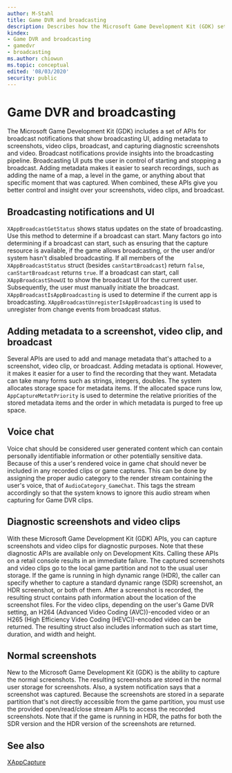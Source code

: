 ```yaml
---
author: M-Stahl
title: Game DVR and broadcasting
description: Describes how the Microsoft Game Development Kit (GDK) set of APIs allow broadcast notifications that show broadcasting UI, adding metadata to screenshots, video clips, broadcast, and capturing diagnostic screenshots and video.
kindex:
- Game DVR and broadcasting
- gamedvr
- broadcasting
ms.author: chiowun
ms.topic: conceptual
edited: '08/03/2020'
security: public
---
```


# Game DVR and broadcasting

The Microsoft Game Development Kit (GDK) includes a set of APIs for broadcast notifications that show
broadcasting UI, adding metadata to screenshots, video clips,
broadcast, and capturing diagnostic screenshots and video. Broadcast
notifications provide insights into the broadcasting pipeline. Broadcasting UI puts the user in control of starting and stopping a
broadcast. Adding metadata makes it easier to search recordings, such as adding the name of a map, a level in the game, or anything about that specific moment that was captured. When combined, these APIs give you better
control and insight over your screenshots, video clips, and broadcast.

## Broadcasting notifications and UI

`XAppBroadcastGetStatus` shows status updates on the state of broadcasting. Use this method to determine if a broadcast can start. Many factors go into determining if a broadcast can start, such as ensuring that the capture resource is available, if the game allows broadcasting, or the user and/or system hasn't disabled broadcasting. If all members
of the `XAppBroadcastStatus` struct (besides `canStartBroadcast`) return
`false`, `canStartBroadcast` returns `true`. If a broadcast can start, call `XAppBroadcastShowUI` to show the broadcast UI for the
current user. Subsequently, the user must manually initiate the broadcast. `XAppBroadcastIsAppBroadcasting` is used to determine if the
current app is broadcasting. `XAppBroadcastUnregisterIsAppBroadcasting` is
used to unregister from change events from broadcast status.

## Adding metadata to a screenshot, video clip, and broadcast

Several APIs are used to add and manage metadata that's attached to a
screenshot, video clip, or broadcast. Adding metadata is optional. However, it
makes it easier for a user to find the recording that they want. Metadata can
take many forms such as strings, integers, doubles. The system allocates storage space for metadata items. If the allocated space runs low, `AppCaptureMetatPriority` is used to determine the relative
priorities of the stored metadata items and the order in which metadata is purged to free up space.

## Voice chat 
Voice chat should be considered user generated content which can contain personally identifiable information or other potentially sensitive data. Because of this a user's rendered voice in game chat should never be included in any recorded clips or game captures. This can be done by assigning the proper audio category to the render stream containing the user's voice, that of `AudioCategory_GameChat`. This tags the stream accordingly so that the system knows to ignore this audio stream when capturing for Game DVR clips.

## Diagnostic screenshots and video clips

With these Microsoft Game Development Kit (GDK) APIs, you can capture screenshots and video clips
for diagnostic purposes. Note that these diagnostic APIs are available only on Development Kits. Calling these APIs on a retail console results in an immediate failure. The captured screenshots and video clips go to the
local game partition and not to the usual user storage. If the game is
running in high dynamic range (HDR), the caller can specify whether to capture a standard dynamic range (SDR)
screenshot, an HDR screenshot, or both of them. After a
screenshot is recorded, the resulting struct contains path
information about the location of the screenshot files. For the video
clips, depending on the user's Game DVR setting, an H264 (Advanced Video Coding (AVC))-encoded
video or an H265 (High Efficiency Video Coding (HEVC))-encoded video can be returned. The resulting struct
also includes information such as start time, duration, and width and height.

## Normal screenshots

New to the Microsoft Game Development Kit (GDK) is the ability to capture the normal screenshots. The resulting screenshots are stored in the normal user storage for
screenshots. Also, a system notification says that a screenshot
was captured. Because the screenshots are stored in a separate partition that's
not directly accessible from the game partition, you must use the provided
open/read/close stream APIs to access the recorded screenshots. Note
that if the game is running in HDR, the paths for both the SDR version and
the HDR version of the screenshots are returned.

## See also

[XAppCapture](../../reference/system/xappcapture/xappcapture_members.md)